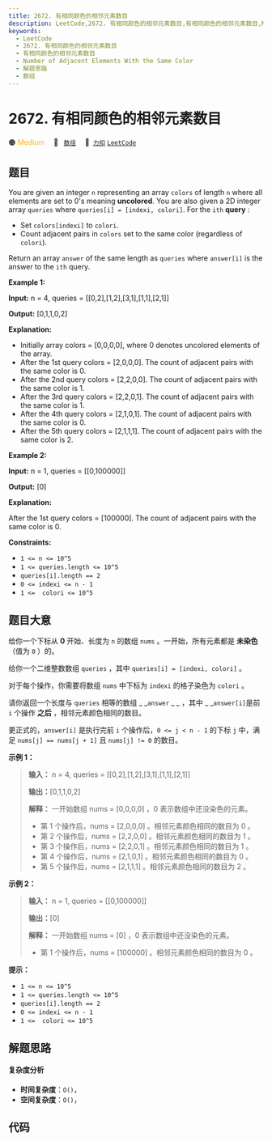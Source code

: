 ```yaml
---
title: 2672. 有相同颜色的相邻元素数目
description: LeetCode,2672. 有相同颜色的相邻元素数目,有相同颜色的相邻元素数目,Number of Adjacent Elements With the Same Color,解题思路,数组
keywords:
  - LeetCode
  - 2672. 有相同颜色的相邻元素数目
  - 有相同颜色的相邻元素数目
  - Number of Adjacent Elements With the Same Color
  - 解题思路
  - 数组
---
```


# 2672. 有相同颜色的相邻元素数目

🟠 <font color=#ffb800>Medium</font>&emsp; 🔖&ensp; [`数组`](/tag/array.md)&emsp; 🔗&ensp;[`力扣`](https://leetcode.cn/problems/number-of-adjacent-elements-with-the-same-color) [`LeetCode`](https://leetcode.com/problems/number-of-adjacent-elements-with-the-same-color)

## 题目

You are given an integer `n` representing an array `colors` of length `n`
where all elements are set to 0's meaning **uncolored**. You are also given a
2D integer array `queries` where `queries[i] = [indexi, colori]`. For the
`ith` **query** :

  * Set `colors[indexi]` to `colori`.
  * Count adjacent pairs in `colors` set to the same color (regardless of `colori`).

Return an array `answer` of the same length as `queries` where `answer[i]` is
the answer to the `ith` query.



**Example 1:**

**Input:** n = 4, queries = [[0,2],[1,2],[3,1],[1,1],[2,1]]

**Output:** [0,1,1,0,2]

**Explanation:**

  * Initially array colors = [0,0,0,0], where 0 denotes uncolored elements of the array.
  * After the 1st query colors = [2,0,0,0]. The count of adjacent pairs with the same color is 0.
  * After the 2nd query colors = [2,2,0,0]. The count of adjacent pairs with the same color is 1.
  * After the 3rd query colors = [2,2,0,1]. The count of adjacent pairs with the same color is 1.
  * After the 4th query colors = [2,1,0,1]. The count of adjacent pairs with the same color is 0.
  * After the 5th query colors = [2,1,1,1]. The count of adjacent pairs with the same color is 2.

**Example 2:**

**Input:** n = 1, queries = [[0,100000]]

**Output:** [0]

**Explanation:**

After the 1st query colors = [100000]. The count of adjacent pairs with the
same color is 0.



**Constraints:**

  * `1 <= n <= 10^5`
  * `1 <= queries.length <= 10^5`
  * `queries[i].length == 2`
  * `0 <= indexi <= n - 1`
  * `1 <=  colori <= 10^5`


## 题目大意

给你一个下标从 **0**  开始、长度为 `n` 的数组 `nums` 。一开始，所有元素都是 **未染色**  （值为 `0` ）的。

给你一个二维整数数组 `queries` ，其中 `queries[i] = [indexi, colori]` 。

对于每个操作，你需要将数组 `nums` 中下标为 `indexi` 的格子染色为 `colori` 。

请你返回一个长度与 `queries` 相等的数组 _ _`answer` _ _ ，其中 _ _`answer[i]`是前 `i` 个操作 **之后**
，相邻元素颜色相同的数目。

更正式的，`answer[i]` 是执行完前 `i` 个操作后，`0 <= j < n - 1` 的下标 `j` 中，满足 `nums[j] ==
nums[j + 1]` 且 `nums[j] != 0` 的数目。



**示例 1：**

> 
> 
> 
> 
> 
> **输入：** n = 4, queries = [[0,2],[1,2],[3,1],[1,1],[2,1]]
> 
> **输出：**[0,1,1,0,2]
> 
> **解释：** 一开始数组 nums = [0,0,0,0] ，0 表示数组中还没染色的元素。
> - 第 1 个操作后，nums = [2,0,0,0] 。相邻元素颜色相同的数目为 0 。
> - 第 2 个操作后，nums = [2,2,0,0] 。相邻元素颜色相同的数目为 1 。
> - 第 3 个操作后，nums = [2,2,0,1] 。相邻元素颜色相同的数目为 1 。
> - 第 4 个操作后，nums = [2,1,0,1] 。相邻元素颜色相同的数目为 0 。
> - 第 5 个操作后，nums = [2,1,1,1] 。相邻元素颜色相同的数目为 2 。
> 
> 

**示例 2：**

> 
> 
> 
> 
> 
> **输入：** n = 1, queries = [[0,100000]]
> 
> **输出：**[0]
> 
> **解释：** 一开始数组 nums = [0] ，0 表示数组中还没染色的元素。
> - 第 1 个操作后，nums = [100000] 。相邻元素颜色相同的数目为 0 。
> 
> 



**提示：**

  * `1 <= n <= 10^5`
  * `1 <= queries.length <= 10^5`
  * `queries[i].length == 2`
  * `0 <= indexi <= n - 1`
  * `1 <=  colori <= 10^5`


## 解题思路

#### 复杂度分析

- **时间复杂度**：`O()`，
- **空间复杂度**：`O()`，

## 代码

```javascript

```